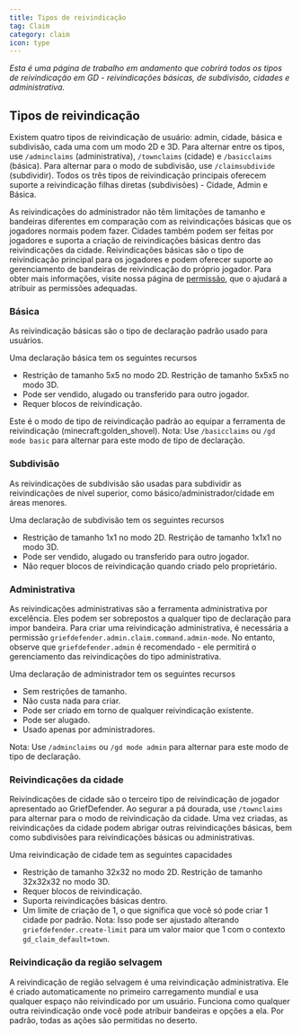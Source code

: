 ```yaml
---
title: Tipos de reivindicação
tag: Claim
category: claim
icon: type
---
```


_Esta é uma página de trabalho em andamento que cobrirá todos os tipos de reivindicação em GD - reivindicações básicas, de subdivisão, cidades e administrativa._

## Tipos de reivindicação
Existem quatro tipos de reivindicação de usuário: admin, cidade, básica e subdivisão, cada uma com um modo 2D e 3D. Para alternar entre os tipos, use `/adminclaims` (administrativa), `/townclaims` (cidade) e `/basicclaims` (básica). Para alternar para o modo de subdivisão, use `/claimsubdivide` (subdividir). Todos os três tipos de reivindicação principais oferecem suporte a reivindicação filhas diretas (subdivisões) - Cidade, Admin e Básica.

As reivindicações do administrador não têm limitações de tamanho e bandeiras diferentes em comparação com as reivindicações básicas que os jogadores normais podem fazer. Cidades também podem ser feitas por jogadores e suporta a criação de reivindicações básicas dentro das reivindicações da cidade. Reivindicações básicas são o tipo de reivindicação principal para os jogadores e podem oferecer suporte ao gerenciamento de bandeiras de reivindicação do próprio jogador. Para obter mais informações, visite nossa página de [permissão](https://github.com/bloodmc/GriefDefender/wiki/Permissions), que o ajudará a atribuir as permissões adequadas.

### Básica

As reivindicação básicas são o tipo de declaração padrão usado para usuários.

Uma declaração básica tem os seguintes recursos

* Restrição de tamanho 5x5 no modo 2D. Restrição de tamanho 5x5x5 no modo 3D.
* Pode ser vendido, alugado ou transferido para outro jogador.
* Requer blocos de reivindicação.

Este é o modo de tipo de reivindicação padrão ao equipar a ferramenta de reivindicação (minecraft:golden_shovel).
Nota: Use `/basicclaims` ou `/gd mode basic` para alternar para este modo de tipo de declaração.

### Subdivisão

As reivindicações de subdivisão são usadas para subdividir as reivindicações de nível superior, como básico/administrador/cidade em áreas menores.

Uma declaração de subdivisão tem os seguintes recursos

* Restrição de tamanho 1x1 no modo 2D. Restrição de tamanho 1x1x1 no modo 3D.
* Pode ser vendido, alugado ou transferido para outro jogador.
* Não requer blocos de reivindicação quando criado pelo proprietário.

### Administrativa

As reivindicações administrativas são a ferramenta administrativa por excelência. Eles podem ser sobrepostos a qualquer tipo de declaração para impor bandeira. Para criar uma reivindicação administrativa, é necessária a permissão `griefdefender.admin.claim.command.admin-mode`. No entanto, observe que `griefdefender.admin` é recomendado - ele permitirá o gerenciamento das reivindicações do tipo administrativa.

Uma declaração de administrador tem os seguintes recursos

* Sem restrições de tamanho.
* Não custa nada para criar.
* Pode ser criado em torno de qualquer reivindicação existente.
* Pode ser alugado.
* Usado apenas por administradores.

Nota: Use `/adminclaims` ou `/gd mode admin` para alternar para este modo de tipo de declaração.

### Reivindicações da cidade

Reivindicações de cidade são o terceiro tipo de reivindicação de jogador apresentado ao GriefDefender. Ao segurar a pá dourada, use `/townclaims` para alternar para o modo de reivindicação da cidade. Uma vez criadas, as reivindicações da cidade podem abrigar outras reivindicações básicas, bem como subdivisões para reivindicações básicas ou administrativas.

Uma reivindicação de cidade tem as seguintes capacidades

* Restrição de tamanho 32x32 no modo 2D. Restrição de tamanho 32x32x32 no modo 3D.
* Requer blocos de reivindicação.
* Suporta reivindicações básicas dentro.
* Um limite de criação de 1, o que significa que você só pode criar 1 cidade por padrão.
Nota: Isso pode ser ajustado alterando `griefdefender.create-limit` para um valor maior que 1 com o contexto `gd_claim_default=town`.

### Reivindicação da região selvagem

A reivindicação de região selvagem é uma reivindicação administrativa. Ele é criado automaticamente no primeiro carregamento mundial e usa qualquer espaço não reivindicado por um usuário. Funciona como qualquer outra reivindicação onde você pode atribuir bandeiras e opções a ela. Por padrão, todas as ações são permitidas no deserto.